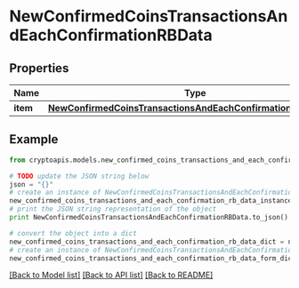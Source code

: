 # NewConfirmedCoinsTransactionsAndEachConfirmationRBData


## Properties
Name | Type | Description | Notes
------------ | ------------- | ------------- | -------------
**item** | [**NewConfirmedCoinsTransactionsAndEachConfirmationRBDataItem**](NewConfirmedCoinsTransactionsAndEachConfirmationRBDataItem.md) |  | 

## Example

```python
from cryptoapis.models.new_confirmed_coins_transactions_and_each_confirmation_rb_data import NewConfirmedCoinsTransactionsAndEachConfirmationRBData

# TODO update the JSON string below
json = "{}"
# create an instance of NewConfirmedCoinsTransactionsAndEachConfirmationRBData from a JSON string
new_confirmed_coins_transactions_and_each_confirmation_rb_data_instance = NewConfirmedCoinsTransactionsAndEachConfirmationRBData.from_json(json)
# print the JSON string representation of the object
print NewConfirmedCoinsTransactionsAndEachConfirmationRBData.to_json()

# convert the object into a dict
new_confirmed_coins_transactions_and_each_confirmation_rb_data_dict = new_confirmed_coins_transactions_and_each_confirmation_rb_data_instance.to_dict()
# create an instance of NewConfirmedCoinsTransactionsAndEachConfirmationRBData from a dict
new_confirmed_coins_transactions_and_each_confirmation_rb_data_form_dict = new_confirmed_coins_transactions_and_each_confirmation_rb_data.from_dict(new_confirmed_coins_transactions_and_each_confirmation_rb_data_dict)
```
[[Back to Model list]](../README.md#documentation-for-models) [[Back to API list]](../README.md#documentation-for-api-endpoints) [[Back to README]](../README.md)



